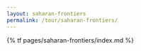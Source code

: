 ```yaml
---
layout: saharan-frontiers
permalink: /tour/saharan-frontiers/
---
```

{% tf pages/saharan-frontiers/index.md %}
